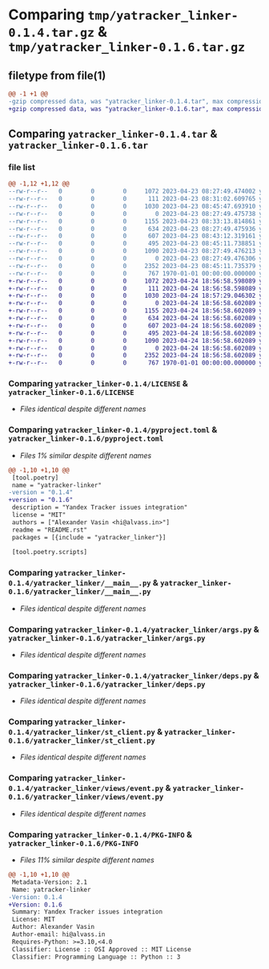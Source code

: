 # Comparing `tmp/yatracker_linker-0.1.4.tar.gz` & `tmp/yatracker_linker-0.1.6.tar.gz`

## filetype from file(1)

```diff
@@ -1 +1 @@
-gzip compressed data, was "yatracker_linker-0.1.4.tar", max compression
+gzip compressed data, was "yatracker_linker-0.1.6.tar", max compression
```

## Comparing `yatracker_linker-0.1.4.tar` & `yatracker_linker-0.1.6.tar`

### file list

```diff
@@ -1,12 +1,12 @@
--rw-r--r--   0        0        0     1072 2023-04-23 08:27:49.474002 yatracker_linker-0.1.4/LICENSE
--rw-r--r--   0        0        0      111 2023-04-23 08:31:02.609765 yatracker_linker-0.1.4/README.rst
--rw-r--r--   0        0        0     1030 2023-04-23 08:45:47.693910 yatracker_linker-0.1.4/pyproject.toml
--rw-r--r--   0        0        0        0 2023-04-23 08:27:49.475738 yatracker_linker-0.1.4/yatracker_linker/__init__.py
--rw-r--r--   0        0        0     1155 2023-04-23 08:33:13.814861 yatracker_linker-0.1.4/yatracker_linker/__main__.py
--rw-r--r--   0        0        0      634 2023-04-23 08:27:49.475936 yatracker_linker-0.1.4/yatracker_linker/args.py
--rw-r--r--   0        0        0      607 2023-04-23 08:43:12.319161 yatracker_linker-0.1.4/yatracker_linker/deps.py
--rw-r--r--   0        0        0      495 2023-04-23 08:45:11.738851 yatracker_linker-0.1.4/yatracker_linker/service.py
--rw-r--r--   0        0        0     1090 2023-04-23 08:27:49.476213 yatracker_linker-0.1.4/yatracker_linker/st_client.py
--rw-r--r--   0        0        0        0 2023-04-23 08:27:49.476306 yatracker_linker-0.1.4/yatracker_linker/views/__init__.py
--rw-r--r--   0        0        0     2352 2023-04-23 08:45:11.735379 yatracker_linker-0.1.4/yatracker_linker/views/event.py
--rw-r--r--   0        0        0      767 1970-01-01 00:00:00.000000 yatracker_linker-0.1.4/PKG-INFO
+-rw-r--r--   0        0        0     1072 2023-04-24 18:56:58.598089 yatracker_linker-0.1.6/LICENSE
+-rw-r--r--   0        0        0      111 2023-04-24 18:56:58.598089 yatracker_linker-0.1.6/README.rst
+-rw-r--r--   0        0        0     1030 2023-04-24 18:57:29.046302 yatracker_linker-0.1.6/pyproject.toml
+-rw-r--r--   0        0        0        0 2023-04-24 18:56:58.602089 yatracker_linker-0.1.6/yatracker_linker/__init__.py
+-rw-r--r--   0        0        0     1155 2023-04-24 18:56:58.602089 yatracker_linker-0.1.6/yatracker_linker/__main__.py
+-rw-r--r--   0        0        0      634 2023-04-24 18:56:58.602089 yatracker_linker-0.1.6/yatracker_linker/args.py
+-rw-r--r--   0        0        0      607 2023-04-24 18:56:58.602089 yatracker_linker-0.1.6/yatracker_linker/deps.py
+-rw-r--r--   0        0        0      495 2023-04-24 18:56:58.602089 yatracker_linker-0.1.6/yatracker_linker/service.py
+-rw-r--r--   0        0        0     1090 2023-04-24 18:56:58.602089 yatracker_linker-0.1.6/yatracker_linker/st_client.py
+-rw-r--r--   0        0        0        0 2023-04-24 18:56:58.602089 yatracker_linker-0.1.6/yatracker_linker/views/__init__.py
+-rw-r--r--   0        0        0     2352 2023-04-24 18:56:58.602089 yatracker_linker-0.1.6/yatracker_linker/views/event.py
+-rw-r--r--   0        0        0      767 1970-01-01 00:00:00.000000 yatracker_linker-0.1.6/PKG-INFO
```

### Comparing `yatracker_linker-0.1.4/LICENSE` & `yatracker_linker-0.1.6/LICENSE`

 * *Files identical despite different names*

### Comparing `yatracker_linker-0.1.4/pyproject.toml` & `yatracker_linker-0.1.6/pyproject.toml`

 * *Files 1% similar despite different names*

```diff
@@ -1,10 +1,10 @@
 [tool.poetry]
 name = "yatracker-linker"
-version = "0.1.4"
+version = "0.1.6"
 description = "Yandex Tracker issues integration"
 license = "MIT"
 authors = ["Alexander Vasin <hi@alvass.in>"]
 readme = "README.rst"
 packages = [{include = "yatracker_linker"}]
 
 [tool.poetry.scripts]
```

### Comparing `yatracker_linker-0.1.4/yatracker_linker/__main__.py` & `yatracker_linker-0.1.6/yatracker_linker/__main__.py`

 * *Files identical despite different names*

### Comparing `yatracker_linker-0.1.4/yatracker_linker/args.py` & `yatracker_linker-0.1.6/yatracker_linker/args.py`

 * *Files identical despite different names*

### Comparing `yatracker_linker-0.1.4/yatracker_linker/deps.py` & `yatracker_linker-0.1.6/yatracker_linker/deps.py`

 * *Files identical despite different names*

### Comparing `yatracker_linker-0.1.4/yatracker_linker/st_client.py` & `yatracker_linker-0.1.6/yatracker_linker/st_client.py`

 * *Files identical despite different names*

### Comparing `yatracker_linker-0.1.4/yatracker_linker/views/event.py` & `yatracker_linker-0.1.6/yatracker_linker/views/event.py`

 * *Files identical despite different names*

### Comparing `yatracker_linker-0.1.4/PKG-INFO` & `yatracker_linker-0.1.6/PKG-INFO`

 * *Files 11% similar despite different names*

```diff
@@ -1,10 +1,10 @@
 Metadata-Version: 2.1
 Name: yatracker-linker
-Version: 0.1.4
+Version: 0.1.6
 Summary: Yandex Tracker issues integration
 License: MIT
 Author: Alexander Vasin
 Author-email: hi@alvass.in
 Requires-Python: >=3.10,<4.0
 Classifier: License :: OSI Approved :: MIT License
 Classifier: Programming Language :: Python :: 3
```

